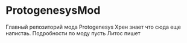 # ProtogenesysMod
Главный репозиторий мода Protogenesys
Хрен знает что сюда еще напистаь. Подробности по моду пусть Литос пишет
